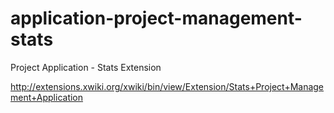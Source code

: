 application-project-management-stats
===============================

Project Application - Stats Extension

http://extensions.xwiki.org/xwiki/bin/view/Extension/Stats+Project+Management+Application